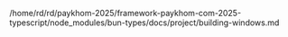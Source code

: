 /home/rd/rd/paykhom-2025/framework-paykhom-com-2025-typescript/node_modules/bun-types/docs/project/building-windows.md